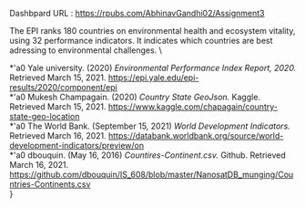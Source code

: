 Dashbpard URL : https://rpubs.com/AbhinavGandhi02/Assignment3

The EPI ranks 180 countries on environmental health and ecosystem vitality, using 32 performance indicators. It indicates which countries are best adressing to environmental challenges. \

*\'a0 Yale university. (2020) *Environmental Performance Index Report, 2020.* Retrieved March 15, 2021. <https://epi.yale.edu/epi-results/2020/component/epi>\
*\'a0 Mukesh Champagain. (2020) *Country State GeoJson.* Kaggle. Retrieved March 15, 2021. <https://www.kaggle.com/chapagain/country-state-geo-location>\
*\'a0 The World Bank. (September 15, 2021) *World Development Indicators.* Retrieved March 16, 2021. <https://databank.worldbank.org/source/world-development-indicators/preview/on>\
*\'a0 dbouquin. (May 16, 2016) *Countires-Continent.csv.* Github. Retrieved March 16, 2021. <https://github.com/dbouquin/IS_608/blob/master/NanosatDB_munging/Countries-Continents.csv>\
}
